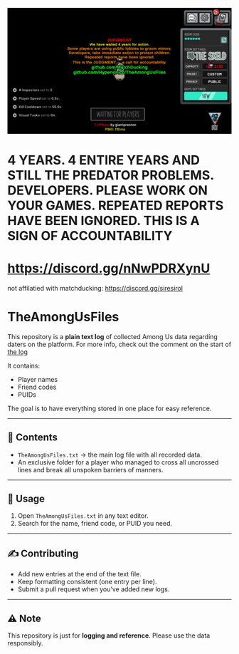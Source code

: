 <p align="center">
   <img src="justice.png">
  </p>

# 4 YEARS. 4 ENTIRE YEARS AND STILL THE PREDATOR PROBLEMS. DEVELOPERS. PLEASE WORK ON YOUR GAMES. REPEATED REPORTS HAVE BEEN IGNORED. THIS IS A SIGN OF ACCOUNTABILITY
# https://discord.gg/nNwPDRXynU
not affilatied with matchducking: https://discord.gg/siresirol

# TheAmongUsFiles

This repository is a **plain text log** of collected Among Us data regarding daters on the platform.
For more info, check out the comment on the start of [the log](https://raw.githubusercontent.com/Hyperionicc/TheAmongUsFiles/refs/heads/main/TheAmongUsFiles.txt)

It contains:

* Player names
* Friend codes
* PUIDs

The goal is to have everything stored in one place for easy reference.

---

## 📂 Contents

* `TheAmongUsFiles.txt` → the main log file with all recorded data.
* An exclusive folder for a player who managed to cross all uncrossed lines and break all unspoken barriers of manners.

---

## 🚀 Usage

1. Open `TheAmongUsFiles.txt` in any text editor.
2. Search for the name, friend code, or PUID you need.

---

## ✍️ Contributing

* Add new entries at the end of the text file.
* Keep formatting consistent (one entry per line).
* Submit a pull request when you’ve added new logs.

---

## ⚠️ Note

This repository is just for **logging and reference**. Please use the data responsibly.
